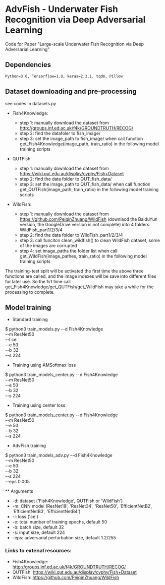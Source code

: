 # AdvFish - Underwater Fish Recognition via Deep Adversarial Learning
Code for Paper "Large-scale Underwater Fish Recognition via Deep Adversarial Learning"

## Dependencies
```console
Python=3.6, Tensorflow=1.8, keras=2.3.1, tqdm, Pillow
```

## Dataset downloading and pre-processing

see codes in datasets.py

* Fish4Knowledge:
   - step 1: manually download the dataset from http://groups.inf.ed.ac.uk/f4k/GROUNDTRUTH/RECOG/
   - step 2: find the datafoler to fish_image/
   - step 3: set the image_path to fish_image/ when call function get_Fish4Knowledge(image_path, train_ratio) in the following model training scripts
   
* QUTFish:
   - step 1: manually download the dataset from https://wiki.qut.edu.au/display/cyphy/Fish+Dataset
   - step 2: find the data folder to QUT_fish_data/
   - step 3: set the image_path to QUT_fish_data/ when call function get_QUTFish(image_path, train_ratio) in the following model training scripts
   
* WildFish:
   - step 1: manually download the dataset from https://github.com/PeiqinZhuang/WildFish (downlaod the BaiduYun version, the GoogleDrive version is not complete) into 4 folders: WildFish_part1/2/3/4
   - step 2: find the data folder to WildFish_part1/2/3/4
   - step 3: call funciton clean_wildfish() to clean WildFish dataset, some of the images are corrupted
   - step 4: set image_paths the folder list when call get_WildFish(image_pathes, train_ratio) in the following model training scripts
   
The training-test split will be activated the first time the above three functions are called, and the image indexes will be save into different files for later use. So the firt time call get_Fish4Knowledge/get_QUTFish/get_WildFish may take a while for the processing to complete.

## Model training

* Standard training

$  python3  train_models.py --d      Fish4Knowledge  \
                            --m      ResNet50        \
                            --l      ce              \
                            --e      50              \
                            --b      32              \
                            --s      224   

* Training using AMSoftmax loss

$  python3  train_models_center.py --d      Fish4Knowledge  \
                                   --m      ResNet50        \
                                   --e      50              \
                                   --b      32              \
                                   --s      224   
                                   
* Training using center loss

$  python3  train_models_center.py --d      Fish4Knowledge  \
                                   --m      ResNet50        \
                                   --e      50              \
                                   --b      32              \
                                   --s      224   
                                 
* AdvFish training

$  python3  train_models_adv.py --d      Fish4Knowledge  \
                                --m      ResNet50        \
                                --e      50              \
                                --b      32              \
                                --s      224             \
                                --eps    0.005        
                                   
** Arguments
* -d: dataset ('Fish4Knowledge', QUTFish or 'WildFish')
* -m: CNN model (ResNet18', 'ResNet34', 'ResNet50', 'EfficientNetB2', 'EfficientNetB3', 'EfficientNetB4')
* -l: loss ('ce')
* -e: total number of training epochs, default 50
* -b: batch size, default 32
* -s: input size, default 224
* -eps: adversarial perturbation size, default 1.2/255

### Links to extenal resources:
* Fish4Knowledge: http://groups.inf.ed.ac.uk/f4k/GROUNDTRUTH/RECOG/
* QUTFish: https://wiki.qut.edu.au/display/cyphy/Fish+Dataset
* WildFish: https://github.com/PeiqinZhuang/WildFish


